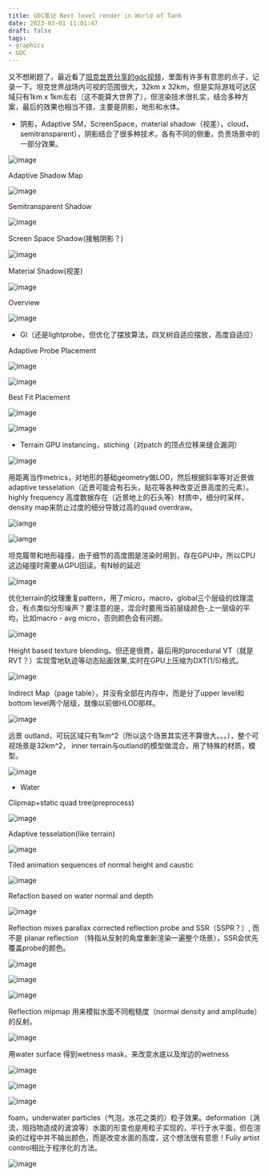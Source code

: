 ```yaml
---
title: GDC笔记 Next level render in World of Tank
date: 2023-03-01 11:01:47
draft: false
tags:
- graphics
- GDC
---
```


又不想刷题了，最近看了[坦克世界分享的gdc视频](https://www.gdcvault.com/play/1025207/Next-Level-Render-in-World)，里面有许多有意思的点子，记录一下。坦克世界战场内可视的范围很大，32km x 32km，但是实际游戏可达区域只有1km x 1km左右（这不能算大世界了），但渲染技术很扎实，结合多种方案，最后的效果也相当不错，主要是阴影，地形和水体。

* 阴影，Adaptive SM，ScreenSpace，material shadow（视差），cloud，semitransparent），阴影结合了很多种技术，各有不同的侧重，负责场景中的一部分效果。

![image](https://blz04pap001files.storage.live.com/y4mRF-xcFTpiCKXSRgLCQJ-EjPpCIyfB8CAut4UHbypAoRzG7HXAK_n14iqXLn3-iOY_RHRcIUlWcJA3TJcupyHfMZsj5aUB4b7I1U_Wfix11RqyOw0TZ7Pe5Lf9cZ7MOAF9TRI-OqLfgWxVAhcVZrzkp7AWiumvMbVfgUFx3hrwGuBnYHGmsHbdznpjbGVnXGO?width=1920&height=1080&cropmode=none)

Adaptive Shadow Map

![image](https://blz04pap001files.storage.live.com/y4m1VcI_CkarJliPFfMnOcusQeZLKeRqSuRiz09lCrsxjqVnFTlaLs8NRKaxxUMuNwdI_mJX0OHU6DhU3NGrENU5VobI4LJlRMdq5yg5PlOD0OALgv0iDygLb9PwZJ-HXZRbkwL0T3yaevFO6vY_mVEUafvgq_fmuL09G346eyR6Hp7xMeRj55A9UqXaDYebs3A?width=1920&height=1080&cropmode=none)

Semitransparent Shadow

![image](https://blz04pap001files.storage.live.com/y4m3DbIRPZxAaj1SJ0mcBj4Pmtxmp7KF8Q7hzIBjOnl6pqPnQ2d9eazuyXCNAVzj5csc0nGp_AVrkGR9AjPUR0V7mArk_hhSU8SiE4VVhwUrxsJFK9_jw8WeHYWEwyMaU5DlVJ1XCCy0Yi5zh5LU7z0AIpzPdfZxEl--oMvsNrs8cBA61HAEqzEwtYDHUfSrwkO?width=1920&height=1080&cropmode=none)

Screen Space Shadow(接触阴影？)

![image](https://blz04pap001files.storage.live.com/y4m0Rgnrqd9oJdCCTu8jIPA6Y59GlYXsXZg1_RiXosF1zvsnvo5f2UikyXJG_T_5FTQkEkUTIAWcBiYjdWG9N1tcGEB18M5Pfjvuj1lXLyRU26mbaoC-WyYnnwu-fy-TjzClem6G-HILnwR0uZap2PX7B7XJgiWargXoWXIQroJKTYuX2VhOe9M3klv4PZRdsfK?width=1920&height=1080&cropmode=none)

Material Shadow(视差)

![image](https://blz04pap001files.storage.live.com/y4mp43cZSaJ4IJY6S04iDNu7OpKp6vVWkuoIKhhmEFpQzePUpJoBl1SoOwPvj1dfss51bSiA3VOJ0C0jrnq2azrmViiyC4uy8Hp7B5BQOrjZImCmks-StS-Vh8hmaHvZrzf7rNoPI9H8RBUcA1zIhiweItP7QB0tUHJGPjn_iXS7AMeKek1Ye0DGCfHRZXIEbg4?width=1920&height=1080&cropmode=none)

Overview

![image](https://blz04pap001files.storage.live.com/y4m7CAAaQA5nDW9bl01QbfRZb3I8HJLGAbxFg8-E0PbNuwj_W0TycyBOuW0xW3Vcxy5zyKqZaRh0Jqh_yOyYq5SCI_7rgtxWhoeHb2fD_WCkPed8hlZ5Ld4NC56Dcdy_Yv0wcfp2BRMrP2PkS8KCiPyzi4rP5dGqnQZYFVjN9HOTjfNNgMvpQZ9AtS9CJDEuDuC?width=1920&height=1080&cropmode=none)


*  GI（还是lightprobe，但优化了摆放算法，四叉树自适应摆放，高度自适应）

Adaptive Probe Placement

![image](https://blz04pap001files.storage.live.com/y4mQHdn2HI_WQujRjvVtuPnDRxwn8dWYyOGX0tumWItkKC36Sa-n9B0rKAsLcj9H6KrJf6U-UQp8RdE6R20q0oiC5iFgQJrhCaC6iPTixFa95ym4RMudya4A1ahp4uCsfJnefpvMY_Ec0Sc7DcQktKl7oV7ya0YqzHQjbcuCIInzNrPC7OUwriE0OalJreRp-UU?width=1920&height=1080&cropmode=none)

![image](https://blz04pap001files.storage.live.com/y4m1OXQkEqj-KhD7wo9oTojzDxGR3Fh9x_9CL-1sjkCkkGtDl1W0edD-tm7pzz_3J-uEtf0V-Yjr0TevsMCilSVGevMoqeu7etTe3O_BOB6a2UVTiFsJad5VbqrbEBVj5pjiG5hyE_viJ0CfbXtoW3loLiH3Fv_MhHvqK5VFxLfjVu9P_eY9HlDP8G_7HRwpC-K?width=1863&height=947&cropmode=none)

Best Fit Placement

![image](https://blz04pap001files.storage.live.com/y4mVrJ1p73RbN6G5hzIMitb0RjWuI44NYKd_yXYlQjj8xW2ABtAs31lo21MeflFynaRHCPBy3qTYsJtuhSXVlzB1m4-ewVKbanUDeOMTg8BdWmM4f4xmgZsfLrcxM9Hm-JwQa_ClRWN7B6YyJ5phd43EeJxL52C4NJcRFlxOmttK3aBA6w863-vQ4OQB807AE_5?width=1920&height=1080&cropmode=none)

![image](https://blz04pap001files.storage.live.com/y4mRVOS35x91VaWNuno7ewttI-1Ny2Y4q95tejM5kbt7vjuK8D55BiQucQC4f_V8iZitrkxOpW3GhTjozy9nwv-wm8IFP_8mcUrkLrN--J4iPHtu_c4KxlblioAinu-y0MBwR8fa2G2-dAAIjVYiHRjpUDSHxOF2wVHU1Usf8Z1fsZeSlomKQOz45o65nsAgp9m?width=1920&height=1080&cropmode=none)

*  Terrain
GPU instancing，stiching（对patch 的顶点位移来缝合漏洞）

![image](https://blz04pap001files.storage.live.com/y4mfXW4zu21t5W3D7Kmc6Gk8lZlSWsyz1GNKdUyaLJaPGINcmNCAqfnl7n6L90mt1TV7csgc7In9E3QMhNBD2uIwdtYECt1ByNXa4zJ1fwjI_6b5BGjBnWgNZNge-IPw3EHFRhqmgS9cKSCj70Gzd73Vshai2CQcwSNUm1EKYRS0LL1u4Nfd8r-PjmPHcM77-kX?width=1920&height=1080&cropmode=none)

用距离当作metrics，对地形的基础geometry做LOD，然后根据斜率等对近景做adaptive tesselation（近景可能会有石头，贴花等各种改变近景高度的元素）。highly frequency 高度数据存在（近景地上的石头等）材质中，细分时采样，density map来防止过度的细分导致过高的quad overdraw。

![iamge](https://blz04pap001files.storage.live.com/y4m5zBvdr7YflQuOD0i93sccd7QgGJnD3u40b5I8tJEItH_ecgo9n-57ZVZSEuUz3S8gN3F1Q7_w4Y70LUkcDjc8_46qfu_ln-3bhVIMxFw-bZRwfkez8TDiHWRxStzV0hLmIZeETSvf8NYqgzCtdOYeSH3wgJitd8Gsy7-lZyVaR7kwlslcpMT9F6GwWgLfZGY?width=1920&height=1080&cropmode=none)

![iamge](https://blz04pap001files.storage.live.com/y4my4gflDtwTr9PxtMQlke4fCmwQD0byVzJEWubuLEkJcZwNPrr2Z8QqmhM4DWX6Iuc2dEnacnfbM0sWowp6kBALog1w_yjcuc93EcGYw0NKnuU6Yg_lNlSqAFYxUs1SNjQN1cLB0Vd5wFLOM0KA9iiWYY7TxX4V2eL10D_J9CXjGK0OMhaYP1UoGshgctraB0o?width=1920&height=1080&cropmode=none)

坦克履带和地形碰撞，由于细节的高度图是渲染时用到，存在GPU中，所以CPU这边碰撞时需要从GPU回读。有N帧的延迟

![image](https://blz04pap001files.storage.live.com/y4mGrFnIq5QR5krMSNx1ekfnyLLNDie0VtWvD27-6Y6ceeveZ5ueushqchPYTkpVSouEUvGASoUMRs6vGbS0UF30lwyEL9pJbjLsVJ95RlIWLFkr9ogx9sSzzxRdwo7AyM_zs8_f8nWeGByuwljU7CSXjhlAO8pB_XTOhs8oDFzud1tcneYwYFuJChrWBwZ9svB?width=1920&height=1080&cropmode=none)

优化terrain的纹理重复pattern，用了micro，macro，global三个层级的纹理混合，有点类似分形噪声？要注意的是，混合时要用当前层级颜色-上一层级的平均，比如macro - avg micro，否则颜色会有问题。

![image](https://blz04pap001files.storage.live.com/y4mQ_bjMCZyu6Cy4hZ85606RIxBPvmC6ZJBN2FjBEP2AOxnykOUdiyL4NPAdh_Pj-QS4KBa7hg81EEXs8lpSkc_EE2hWHMLsRZ4T0smANz28YbZtT17TuT1STquPNiQqmFQQC1Ecd-2Q7r0_dvM8ZwOwxDd8BeYHaPo6AqaOqUYet3h6K1ahylW0B_M1X600iE7?width=1920&height=1080&cropmode=none)

Height based texture blending。但还是很费，最后用的procedural VT（就是RVT？）实现雪地轨迹等动态贴画效果,实时在GPU上压缩为DXT(1/5)格式。

![image](https://blz04pap001files.storage.live.com/y4mIjoQgVrzVzaUt7T0kMn0q12LTiaEqggamnMi00S1vebCMcDGcq--J1v0lwvPaOaIpywHt9n6qAx3Dle67eWvZFs-fO5HSt-UDfrBMdZTaRQNM-Vf5PNbbv2JLQ2YqXeXnvLC2kMZ1sPuYdJ6wAueo1Bv-ntik7RIwfm0jhgcGXqGyyXYBit4n1zbIk03zu6N?width=1920&height=1080&cropmode=none)

Indirect Map（page table），并没有全部在内存中，而是分了upper level和 bottom level两个层级，就像以前做HLOD那样。

![image](https://blz04pap001files.storage.live.com/y4mE5ZJ5hS9R_-zaC7P-CedA4mvvnxk7hhCA7F-gWm50f9Ytd41ZhCDO0tzNhMkR0_y39V6WAyzlNjYeC1bu3q0SxtqEvMjknczyR_Iwa_S-Wjng8lDK0pO5uaUckkacKAFGw_lKNm3Ib00c3FN1jh9dicKH88Vla6WZbQNnAOcdetZllbqAYf0IHm4wufoUlJX?width=1920&height=1080&cropmode=none)

远景 outland，可玩区域只有1km^2（所以这个场景其实还不算很大。。。），整个可视场景是32km^2， inner terrain与outland的模型做混合，用了特殊的材质，模型。

![image](https://blz04pap001files.storage.live.com/y4mkH8KjrPfWFsw_67aFyt8oj0bKecPBxxNHsdAkcPJZdip5MNSJJNXkJhCzO-ONgcbOUeXsPtqj7RVnjNPVwtI-OiNPc9NkE5N8RdU46F9FMp7waC4DH3bN0SZEKnWrmPiXBH0BtiD6PYIlJ4DOc2tz7OidV_vXdmnmC_mPJHlri29kf9dZTWdiR_kGy8Md6aV?width=1920&height=1080&cropmode=none)

*  Water


Clipmap+static quad tree(preprocess)

![image](https://blz04pap001files.storage.live.com/y4mSE6X7_3Sg-qo7mcPDuR2Pu6RnySCvHeDo4-DduuNHFZqoaWDOxkdhpvC7yNje2ggQ9zMgB0wWYWUVE-uy9BlldYf0ZGmelYXAZ8qhP56sToaGQLOC8dH7RdDd60skaBKvQa8cHmbszmcIaRwSmH2acUOTOUIC9uche-5G-P0UDl3dt7yZtiEwC_4lWYQr5Ek?width=1920&height=1080&cropmode=none)

Adaptive tesselation(like terrain)

![image](https://blz04pap001files.storage.live.com/y4mpiUyk5fZ_6QTAE0PvtghO8uygXDUgww3uh-6fa-LAVNPdgtOnG_fbskKOPk101CKVkNPNJJA3vELvUWSCGD-dQaZhqME3KbMCn3J7YXPCEAGACKQO-ns1a_zQgnDccESnHNA1YPcAculG6Eahg02Q1t9umNpgWesKD0SE5y1bhcpSzV5g005Lhsb_6znQ9l3?width=1920&height=1080&cropmode=none)

Tiled animation sequences of normal height and caustic

![image](https://blz04pap001files.storage.live.com/y4mUE94rVUgKWXpDmd8V5W_byhUPGhWZRi2Hzah6bX3NCHm9RiE6lk0d_ot5g7p8qnrG7wNvHhTQvMVJtzoUIn_VqB2M1qomannptrK9R3ea9uEjWC6HSKUb-9ILnJ4goHEuCHyHa1sWgL3XyLgP5Emp1rDKr4PhhNv3Kvv_f6GmHmBAgDc_fnI0cZB-mtAStjz?width=1920&height=1080&cropmode=none)

Refaction based on water normal and depth

![image](https://blz04pap001files.storage.live.com/y4mI31oZC_uUuo3O2UkJ70-U8kf14gP82lJUZQK9ez4SNdSY2QO-tnxWRb1-bFR97BXchpsXjg58Q8AKkDwAIDQ-TBYo9-LNsHFREUlg7MrJ4Saf9n_dZBq1xWN5QHC6oWbUHCRNVLN5-GCookK5qIS4ecpcAYWFgKMYewBxEChTfTnQxTQUWoMFnXc7SHcrosM?width=1920&height=1080&cropmode=none)

Reflection mixes parallax corrected reflection probe and SSR（SSPR？）, 而不是 planar reflection （特指从反射的角度重新渲染一遍整个场景），SSR会优先覆盖probe的颜色。

![image](https://blz04pap001files.storage.live.com/y4mTMo4sGbMWpHr1AQHVdLk6dVm92IVisAoeRZz3BkOc1E6veKQrRjgoXGjzaQEo7KuvvmgYGD4nl3mYV8trc0T5XorGXbFGi9m1wri3MG6y_Dg4A4jRViV3f5HLyF1jp7hmz-G4eujoA0tYAejgJqnCzyEKCvTXgNE6Bq2EuvR0kT51XEcn2YdQcuCXcbCMYMg?width=1920&height=1080&cropmode=none)

![image](https://blz04pap001files.storage.live.com/y4mjeispfWsPrrWvtCKUMidszjzemafi6xWEJ_y-YUrq8mZ3IzinVkfD636vac0-t9Esjy2id9u8dalPucegeKRINQA-HDUdp_b5wSCtaFF3ibsNVcMczZ-5e0333mD7T8b5vCnFXwXIJFMZOQNfVMjjmlGDjO-DBbwkLNfAXWuyluPQnkTIzceqGvPQJOy4EXC?width=1920&height=1080&cropmode=none)

![image](https://blz04pap001files.storage.live.com/y4moDqSjPOrcH1HPXtJENw4ReYyx7Zq4OVlkEVH-Svm7JG4D4ooYNRrhgHViOmZ89ac3Ts0Cm7QEhegkT8B_FRvZyL_2ncvudK9AJAhreV0zIXrjXHhEP3mkSAP4T36Y8haR2Y-FtkJnZSAlUbhVw8dAHMOycuZ-5LZeOxj8BFsVmMBVyAJZdlTmfxvHDSjyN6i?width=1920&height=1080&cropmode=none)

Reflection mipmap 用来模拟水面不同粗糙度（normal density and amplitude）的反射。

![image](https://blz04pap001files.storage.live.com/y4m26GYsbJfL3UkcvPH5BO9VQXTi4WBJ6haGS2qEFyypa9pxvoEhfkEV2SxR9_idXlEz65OjdVANfJO9SUsup53cHwd4stkgSYT0hKudxH9PHi24PBUv0LiuQw1TqUPnTH6SpBkC3iUanOn0jSxyda5m3oEU126xhwnLzkG9W-O34YEAYYOgfUL_Fhy_DdRLAoH?width=1920&height=1080&cropmode=none)

用water surface 得到wetness mask，来改变水底以及岸边的wetness

![image](https://blz04pap001files.storage.live.com/y4mio4kmKyKBY7OXafaKQtjpifSCE12S36_GbVnjvvCIO8zaxyk1KunutBDb3ZBa45pKCoeL7yWPisQQZ_1Ny7K7p9GQIdzOttYe0s1_eQ1oX5mG5EL2XITdv5u38eV6YOz3Vn_u6wNGFN1sYUfcrHjKaX5gGLPIQzVpGxNpo4yYhrkieAPB3xm8G7yTBw90Dae?width=1920&height=1080&cropmode=none)

![image](https://blz04pap001files.storage.live.com/y4mJkdewPhIqkjwyhWv0ue9F6mGz744NryB417gCCo4aHiVHiVfjj81nxDKp3amfIlX8isE52KqtgeTxPJEDMrGLjRxmi3_02LjwciAH6Z0C7hJmW28lCzy5oBUhbNt8zKD2UjfIvQPLMJbvStxN4DA4hElJg5i1HKG4lWF8Vkt2pAzv8EhQguHj2JzMkiNn2Ur?width=1920&height=1080&cropmode=none)

![image](https://blz04pap001files.storage.live.com/y4mf1GCOcJgCd_bqRDor-f9bp3T7gSHQ59iMvv2bog9NV7HbQrEwPATzlMFH0GpdGWMkMX1KxbglJJ4_DewBUw19FZqNbjfEuwpEf43PlLfR5hl186YrENgC2gkVi-wg3h5vVbCCLLMgIIk6zjcBVRNwfT2ZLhjz1tmSa_MCUR2TcsBQCxkpjy6xmDx6-hyJ5K4?width=1920&height=1080&cropmode=none)

foam，underwater particles（气泡，水花之类的）粒子效果。deformation（涡流，阻挡物造成的波浪等）水面的形变也是用粒子实现的，平行于水平面，但在渲染的过程中并不输出颜色，而是改变水面的高度，这个想法很有意思！Fully artist control相比于程序化的方法。


![image](https://blz04pap001files.storage.live.com/y4mjBWz_YHRskQBiPl-ChC1Amyjz3Pktnbf9uCu_WE4bCkGb1XJS7Snr8x0WCYqYNyYlgiNXUGG9XZMkFa5HwE9AqdfAtSSduXAgnWDb0gFxeYzhG_Y8JQCobPzW-7g3i162eQkSNP5kli9lzeTO-3hVEeioyYCCWLW5S3B4XOqHUk5zX2_73uhjRDiyo94R4vi?width=1920&height=1080&cropmode=none)
